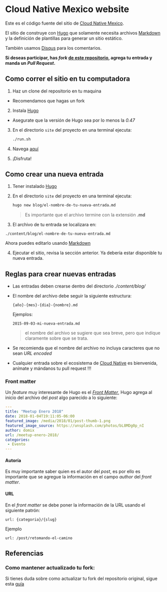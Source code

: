 # Cloud Native Mexico website

Este es el código fuente del sitio de [Cloud Native Mexico][4]. 

El sitio de construye con [Hugo][1] que solamente necesita archivos [Markdown][3] y la definición de plantillas para generar un sitio estático.

También usamos [Disqus][6] para los comentarios.

**Si deseas participar, has _fork_ [de este repositorio][9], agrega tu entrada y manda un _Pull Request_.**

## Como correr el sitio en tu computadora

1. Haz un clone del repositorio en tu maquina
  * Recomendamos que hagas un fork
2. Instala [Hugo][1]
  - Asegurate que la versión de Hugo sea por lo menos la _0.47_
3. En el directorio `site` del proyecto en una terminal ejecuta:

    ```bash
    ./run.sh
    ```
4. Navega [aquí][2]
5. ¡Disfruta!


## Como crear una nueva entrada

 1. Tener instalado [Hugo][1]
 2. En el directorio `site` del proyecto en una terminal ejecuta:


    ```bash
    hugo new blog/el-nombre-de-tu-nueva-entrada.md
    ```

    > Es importante que el archivo termine con la extensión __.md__

 3. El archivo de tu entrada se localizara en:

   ```
   ./content/blog/el-nombre-de-tu-nueva-entrada.md
   ```    

   Ahora  puedes editarlo usando [Markdown][3]

 4. Ejecutar el sitio, revisa la sección anterior. Ya debería estar disponible tu nueva entrada.

## Reglas para crear nuevas entradas

- Las entradas deben crearse dentro del directorio  _./content/blog/_
- El nombre del archivo debe seguir la siguiente estructura:

   ```
   {año}-{mes}-{dia}-{nombre}.md
   ```    

   Ejemplos:

   ```
   2015-09-03-mi-nueva-entrada.md
   ```   

   > el nombre del archivo se sugiere que sea breve, pero que indique claramente sobre que se trata.

- Se recomienda que el nombre del archivo no incluya caracteres que no sean _URL encoded_
- Cualquier entrada sobre el ecosistema de [Cloud Native][7] es bienvenida, anímate y mándanos tu pull request !!!

### Front matter

Un _feature_ muy interesante de Hugo es el [_Front Matter_][5], Hugo agrega al inicio del archivo del _post_ algo parecido a lo siguiente:


  ```yaml
  ---
  title: "Meetup Enero 2018"
  date: 2018-01-04T19:11:05-06:00
  featured_image: /media/2018/01/post-thumb-1.png
  featured_image_source: https://unsplash.com/photos/bL8MDg0p_nI
  author: domix
  url: /meetup-enero-2018/
  categories:
   - Evento
  ---
  ```


#### Autoría

Es muy importante saber quien es el autor del _post_, es por ello es importante que se agregue la información en el campo _author_ del _front matter_.


#### URL

En el _front matter_ se debe poner la información de la URL usando el siguiente patrón:

  ```
  url: {categoria}/{slug}
  ```

  Ejemplo

  ```
  url: /post/retomando-el-camino
  ```

## Referencias

### Como mantener actualizado tu fork:
Si tienes duda sobre como actualizar tu fork del repositorio original, sigue esta [guía][8]

 [1]: http://gohugo.io
 [2]: http://localhost:1313/
 [3]: http://daringfireball.net/projects/markdown/
 [4]: https://cloudnative.mx
 [5]: http://gohugo.io/content/front-matter/
 [6]: https://disqus.com/
 [7]: http://cncf.io
 [8]: http://stackoverflow.com/a/3903835
 [9]: https://github.com/cloudnativemx/website